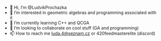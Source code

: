 - 👋 Hi, I’m @LudvikProchazka
- 👀 I’m interested in geometric algebras and programming associated with it
- 🌱 I’m currently learning C++ and QCGA
- 💞️ I’m looking to collaborate on cool stuff (GA and programming)
- 📫 How to reach me luda.4@seznam.cz or 420feedmasterelite (discord)
